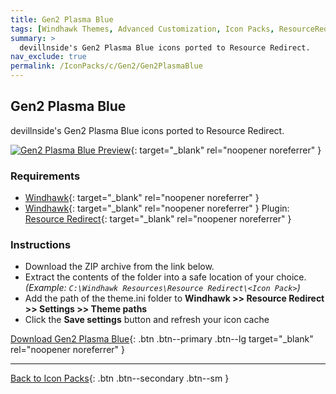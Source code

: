 ```yaml
---
title: Gen2 Plasma Blue
tags: [Windhawk Themes, Advanced Customization, Icon Packs, ResourceRedirect, Gen2, devillnside]
summary: >
  devillnside's Gen2 Plasma Blue icons ported to Resource Redirect.
nav_exclude: true
permalink: /IconPacks/c/Gen2/Gen2PlasmaBlue
---
```


## Gen2 Plasma Blue
devillnside's Gen2 Plasma Blue icons ported to Resource Redirect.

[![Gen2 Plasma Blue Preview](https://gitlab.com/the-back-room/windhawk/resource-redirect/gen2-series/plasma-blue/-/raw/main/Extras/Preview.bmp)](https://gitlab.com/the-back-room/windhawk/resource-redirect/gen2-series/plasma-blue/-/raw/main/Extras/Preview.bmp){: target="_blank" rel="noopener noreferrer" }

### Requirements

- [Windhawk](https://windhawk.net/){: target="_blank" rel="noopener noreferrer" }
- [Windhawk](https://windhawk.net/){: target="_blank" rel="noopener noreferrer" } Plugin: [Resource Redirect](https://windhawk.net/mods/icon-resource-redirect){: target="_blank" rel="noopener noreferrer" }

### Instructions

- Download the ZIP archive from the link below.
- Extract the contents of the folder into a safe location of your choice. *(Example: `C:\Windhawk Resources\Resource Redirect\<Icon Pack>`)*
- Add the path of the theme.ini folder to **Windhawk >> Resource Redirect >> Settings >> Theme paths**
- Click the **Save settings** button and refresh your icon cache

[Download Gen2 Plasma Blue](https://gitlab.com/the-back-room/windhawk/resource-redirect/gen2-series/plasma-blue/-/archive/main/plasma-blue-main.zip){: .btn .btn--primary .btn--lg target="_blank" rel="noopener noreferrer" }

---

[Back to Icon Packs](/IconPacks){: .btn .btn--secondary .btn--sm }